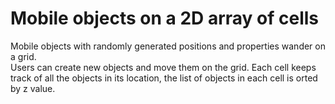 # Mobile objects on a 2D array of cells
Mobile objects with randomly generated positions and properties wander on a grid.  
Users can create new objects and move them on the grid.
Each cell keeps track of all the objects in its location, the list of objects in each cell is orted by z value.  
